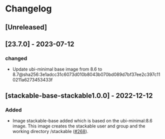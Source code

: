 # Changelog

## [Unreleased]

## [23.7.0] - 2023-07-12

### changed

- Update ubi-minimal base image from 8.6 to 8.7@sha256:3e1adcc31c6073d010b8043b070bd089d7bf37ee2c397c110211a6273453433f

## [stackable-base-stackable1.0.0] - 2022-12-12

### Added

- Image stackable-base added which is based on the ubi-minimal:8.6 image. This
  image creates the stackable user and group and the working directory
  /stackable ([#268]).

[#268]: https://github.com/stackabletech/docker-images/pull/268
